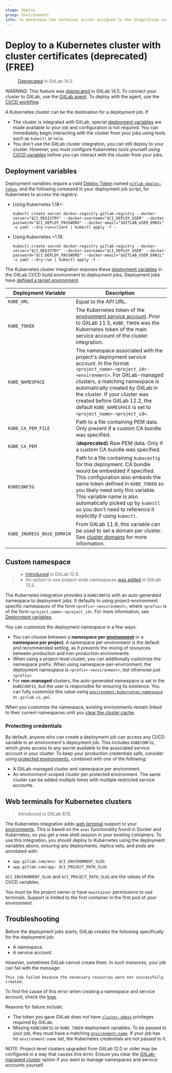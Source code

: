 ```yaml
---
stage: Deploy
group: Environments
info: To determine the technical writer assigned to the Stage/Group associated with this page, see https://about.gitlab.com/handbook/product/ux/technical-writing/#assignments
---
```


# Deploy to a Kubernetes cluster with cluster certificates (deprecated) **(FREE)**

> [Deprecated](https://gitlab.com/groups/gitlab-org/configure/-/epics/8) in GitLab 14.5.

WARNING:
This feature was [deprecated](https://gitlab.com/groups/gitlab-org/configure/-/epics/8) in GitLab 14.5.
To connect your cluster to GitLab, use the [GitLab agent](../../clusters/agent/index.md).
To deploy with the agent, use the [CI/CD workflow](../../clusters/agent/ci_cd_workflow.md).

A Kubernetes cluster can be the destination for a deployment job. If

- The cluster is integrated with GitLab, special
  [deployment variables](#deployment-variables) are made available to your job
  and configuration is not required. You can immediately begin interacting with
  the cluster from your jobs using tools such as `kubectl` or `helm`.
- You don't use the GitLab cluster integration, you can still deploy to your
  cluster. However, you must configure Kubernetes tools yourself
  using [CI/CD variables](../../../ci/variables/index.md#for-a-project)
  before you can interact with the cluster from your jobs.

## Deployment variables

Deployment variables require a valid [Deploy Token](../deploy_tokens/index.md) named
[`gitlab-deploy-token`](../deploy_tokens/index.md#gitlab-deploy-token), and the
following command in your deployment job script, for Kubernetes to access the registry:

- Using Kubernetes 1.18+:

  ```shell
  kubectl create secret docker-registry gitlab-registry --docker-server="$CI_REGISTRY" --docker-username="$CI_DEPLOY_USER" --docker-password="$CI_DEPLOY_PASSWORD" --docker-email="$GITLAB_USER_EMAIL" -o yaml --dry-run=client | kubectl apply -f -
  ```

- Using Kubernetes <1.18:

  ```shell
  kubectl create secret docker-registry gitlab-registry --docker-server="$CI_REGISTRY" --docker-username="$CI_DEPLOY_USER" --docker-password="$CI_DEPLOY_PASSWORD" --docker-email="$GITLAB_USER_EMAIL" -o yaml --dry-run | kubectl apply -f -
  ```

The Kubernetes cluster integration exposes these
[deployment variables](../../../ci/variables/predefined_variables.md#deployment-variables) in the
GitLab CI/CD build environment to deployment jobs. Deployment jobs have
[defined a target environment](../../../ci/environments/index.md).

| Deployment Variable        | Description |
|----------------------------|-------------|
| `KUBE_URL`                 | Equal to the API URL. |
| `KUBE_TOKEN`               | The Kubernetes token of the [environment service account](cluster_access.md). Prior to GitLab 11.5, `KUBE_TOKEN` was the Kubernetes token of the main service account of the cluster integration. |
| `KUBE_NAMESPACE`           | The namespace associated with the project's deployment service account. In the format `<project_name>-<project_id>-<environment>`. For GitLab-managed clusters, a matching namespace is automatically created by GitLab in the cluster. If your cluster was created before GitLab 12.2, the default `KUBE_NAMESPACE` is set to `<project_name>-<project_id>`. |
| `KUBE_CA_PEM_FILE`         | Path to a file containing PEM data. Only present if a custom CA bundle was specified. |
| `KUBE_CA_PEM`              | (**deprecated**) Raw PEM data. Only if a custom CA bundle was specified. |
| `KUBECONFIG`               | Path to a file containing `kubeconfig` for this deployment. CA bundle would be embedded if specified. This configuration also embeds the same token defined in `KUBE_TOKEN` so you likely need only this variable. This variable name is also automatically picked up by `kubectl` so you don't need to reference it explicitly if using `kubectl`. |
| `KUBE_INGRESS_BASE_DOMAIN` | From GitLab 11.8, this variable can be used to set a domain per cluster. See [cluster domains](gitlab_managed_clusters.md#base-domain) for more information. |

## Custom namespace

> - [Introduced](https://gitlab.com/gitlab-org/gitlab/-/issues/27630) in GitLab 12.6.
> - An option to use project-wide namespaces [was added](https://gitlab.com/gitlab-org/gitlab/-/issues/38054) in GitLab 13.5.

The Kubernetes integration provides a `KUBECONFIG` with an auto-generated namespace
to deployment jobs. It defaults to using project-environment specific namespaces
of the form `<prefix>-<environment>`, where `<prefix>` is of the form
`<project_name>-<project_id>`. For more information, see [Deployment variables](#deployment-variables).

You can customize the deployment namespace in a few ways:

- You can choose between a **namespace per [environment](../../../ci/environments/index.md)**
  or a **namespace per project**. A namespace per environment is the default and recommended
  setting, as it prevents the mixing of resources between production and non-production environments.
- When using a project-level cluster, you can additionally customize the namespace prefix.
  When using namespace-per-environment, the deployment namespace is `<prefix>-<environment>`,
  but otherwise just `<prefix>`.
- For **non-managed** clusters, the auto-generated namespace is set in the `KUBECONFIG`,
  but the user is responsible for ensuring its existence. You can fully customize
  this value using
  [`environment:kubernetes:namespace`](../../../ci/environments/index.md#configure-kubernetes-deployments-deprecated)
  in `.gitlab-ci.yml`.

When you customize the namespace, existing environments remain linked to their current
namespaces until you [clear the cluster cache](gitlab_managed_clusters.md#clearing-the-cluster-cache).

### Protecting credentials

By default, anyone who can create a deployment job can access any CI/CD variable in
an environment's deployment job. This includes `KUBECONFIG`, which gives access to
any secret available to the associated service account in your cluster.
To keep your production credentials safe, consider using
[protected environments](../../../ci/environments/protected_environments.md),
combined with *one* of the following:

- A GitLab-managed cluster and namespace per environment.
- An environment-scoped cluster per protected environment. The same cluster
  can be added multiple times with multiple restricted service accounts.

## Web terminals for Kubernetes clusters

> Introduced in GitLab 8.15.

The Kubernetes integration adds [web terminal](../../../ci/environments/index.md#web-terminals-deprecated)
support to your [environments](../../../ci/environments/index.md). This is based
on the `exec` functionality found in Docker and Kubernetes, so you get a new
shell session in your existing containers. To use this integration, you
should deploy to Kubernetes using the deployment variables above, ensuring any
deployments, replica sets, and pods are annotated with:

- `app.gitlab.com/env: $CI_ENVIRONMENT_SLUG`
- `app.gitlab.com/app: $CI_PROJECT_PATH_SLUG`

`$CI_ENVIRONMENT_SLUG` and `$CI_PROJECT_PATH_SLUG` are the values of
the CI/CD variables.

You must be the project owner or have `maintainer` permissions to use terminals.
Support is limited to the first container in the first pod of your environment.

## Troubleshooting

Before the deployment jobs starts, GitLab creates the following specifically for
the deployment job:

- A namespace.
- A service account.

However, sometimes GitLab cannot create them. In such instances, your job can fail with the message:

```plaintext
This job failed because the necessary resources were not successfully created.
```

To find the cause of this error when creating a namespace and service account, check the [logs](../../../administration/logs/index.md#kuberneteslog-deprecated).

Reasons for failure include:

- The token you gave GitLab does not have [`cluster-admin`](https://kubernetes.io/docs/reference/access-authn-authz/rbac/#user-facing-roles)
  privileges required by GitLab.
- Missing `KUBECONFIG` or `KUBE_TOKEN` deployment variables. To be passed to your job, they must have a matching
  [`environment:name`](../../../ci/environments/index.md). If your job has no
  `environment:name` set, the Kubernetes credentials are not passed to it.

NOTE:
Project-level clusters upgraded from GitLab 12.0 or older may be configured
in a way that causes this error. Ensure you clear the
[GitLab-managed cluster](gitlab_managed_clusters.md) option if you want to manage
namespaces and service accounts yourself.
